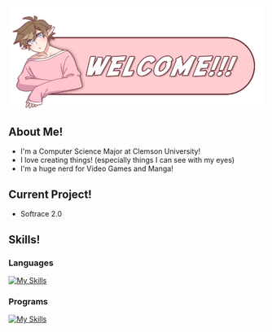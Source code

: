 ![alt text](https://github.com/imaSoftea/imaSoftea/blob/main/Welcome.png "Art by: @Starlinya")

## About Me!
* I'm a Computer Science Major at Clemson University!
* I love creating things! (especially things I can see with my eyes)
* I'm a huge nerd for Video Games and Manga!

## Current Project!
* Softrace 2.0

## Skills!
### Languages
[![My Skills](https://skillicons.dev/icons?i=cpp,cs,c,java,matlab)](https://skillicons.dev)
### Programs
[![My Skills](https://skillicons.dev/icons?i=visualstudio,vscode,unity,blender,ae,ps,pr,wordpress)](https://skillicons.dev)
